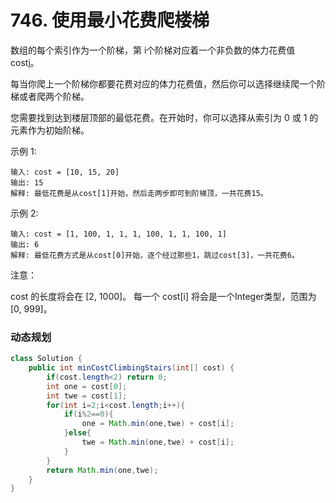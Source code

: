 # 746. 使用最小花费爬楼梯
数组的每个索引作为一个阶梯，第 i个阶梯对应着一个非负数的体力花费值 cost[i](索引从0开始)。

每当你爬上一个阶梯你都要花费对应的体力花费值，然后你可以选择继续爬一个阶梯或者爬两个阶梯。

您需要找到达到楼层顶部的最低花费。在开始时，你可以选择从索引为 0 或 1 的元素作为初始阶梯。

示例 1:

	输入: cost = [10, 15, 20]
	输出: 15
	解释: 最低花费是从cost[1]开始，然后走两步即可到阶梯顶，一共花费15。
 示例 2:

	输入: cost = [1, 100, 1, 1, 1, 100, 1, 1, 100, 1]
	输出: 6
	解释: 最低花费方式是从cost[0]开始，逐个经过那些1，跳过cost[3]，一共花费6。
注意：

cost 的长度将会在 [2, 1000]。
每一个 cost[i] 将会是一个Integer类型，范围为 [0, 999]。


### 动态规划

```java
class Solution {
    public int minCostClimbingStairs(int[] cost) {
        if(cost.length<2) return 0;
        int one = cost[0];
        int twe = cost[1];
        for(int i=2;i<cost.length;i++){
            if(i%2==0){
                one = Math.min(one,twe) + cost[i];
            }else{
                twe = Math.min(one,twe) + cost[i];
            }
        }
        return Math.min(one,twe);
    }
}
```


